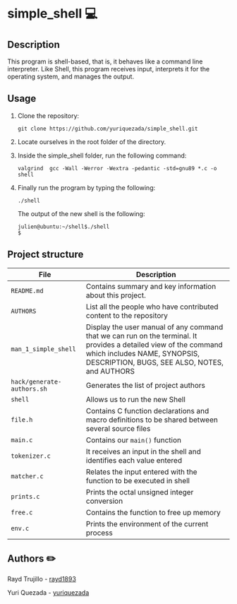 # simple_shell 💻

## Description
This program is shell-based, that is, it behaves like a command line interpreter. Like Shell, this program receives input, interprets it for the operating system, and manages the output.

## Usage
1. Clone the repository:
    ```
    git clone https://github.com/yuriquezada/simple_shell.git
    ```
2. Locate ourselves in the root folder of the directory.
    
3. Inside the simple_shell folder, run the following command:
    ```
    valgrind  gcc -Wall -Werror -Wextra -pedantic -std=gnu89 *.c -o shell
    ```
4. Finally run the program by typing the following:
    ```
    ./shell
    ```
    The output of the new shell is the following:
    ```
    julien@ubuntu:~/shell$./shell
    $
    ```
## Project structure

| File | Description |
| --- | --- |
| `README.md` | Contains summary and key information about this project. |
| `AUTHORS` | List all the people who have contributed content to the repository |
| `man_1_simple_shell` | Display the user manual of any command that we can run on the terminal. It provides a detailed view of the command which includes NAME, SYNOPSIS, DESCRIPTION, BUGS, SEE ALSO, NOTES, and AUTHORS |
| `hack/generate-authors.sh` | Generates the list of project authors |
| `shell` | Allows us to run the new Shell |
| `file.h` | Contains C function declarations and macro definitions to be shared between several source files |
| `main.c` | Contains our ``main()`` function |
| `tokenizer.c` | It receives an input in the shell and identifies each value entered |
| `matcher.c` | Relates the input entered with the function to be executed in shell |
| `prints.c` | Prints the octal unsigned integer conversion |
| `free.c` | Contains the function to free up memory |
| `env.c` | Prints the environment of the current process |
## Authors ✏️

Rayd Trujillo - [rayd1893](https://github.com/rayd1893)

Yuri Quezada - [yuriquezada](https://github.com/yuriquezada)
